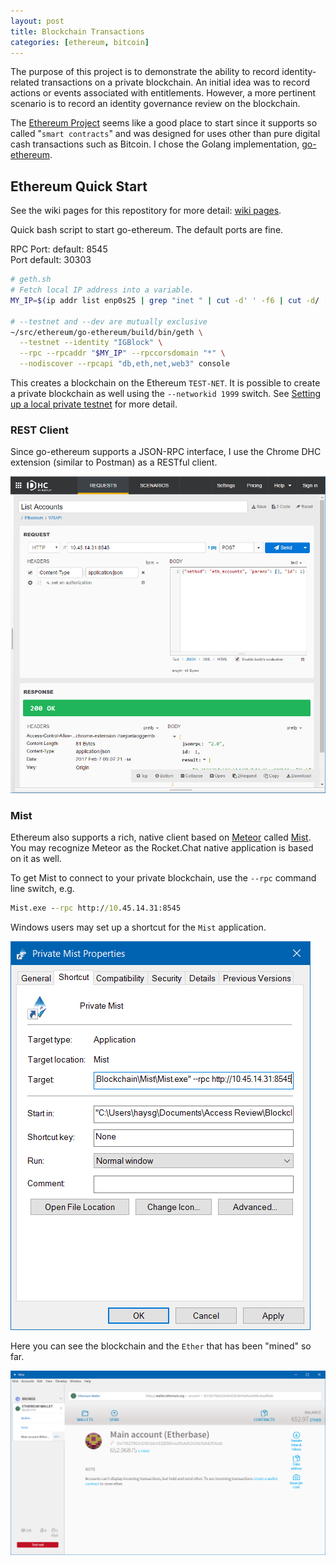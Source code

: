 ```yaml
---
layout: post
title: Blockchain Transactions
categories: [ethereum, bitcoin]
---
```


The purpose of this project is to demonstrate the ability to record identity-related transactions on a private blockchain. An initial idea was to record actions or events associated with entitlements. However, a more pertinent scenario is to record an identity governance review on the blockchain.

The [Ethereum Project](https://www.ethereum.org/) seems like a good place to start since it supports so called "`smart contracts`" and was designed for uses other than pure digital cash transactions such as Bitcoin. I chose the Golang implementation, [go-ethereum](https://github.com/ethereum/go-ethereum).

## Ethereum Quick Start
See the wiki pages for this repostitory for more detail: [wiki pages](/wiki/Home).

Quick bash script to start go-ethereum. The default ports are fine.

RPC Port: default: 8545<br/>
Port default: 30303

```bash
# geth.sh
# Fetch local IP address into a variable.
MY_IP=$(ip addr list enp0s25 | grep "inet " | cut -d' ' -f6 | cut -d/ -f1)

# --testnet and --dev are mutually exclusive
~/src/ethereum/go-ethereum/build/bin/geth \
  --testnet --identity "IGBlock" \
  --rpc --rpcaddr "$MY_IP" --rpccorsdomain "*" \
  --nodiscover --rpcapi "db,eth,net,web3" console
```

This creates a blockchain on the Ethereum `TEST-NET`. It is possible to create a private blockchain as well using the `--networkid 1999` switch. See [Setting up a local private testnet](https://github.com/ethereum/homestead-guide/blob/master/source/network/test-networks.rst#geth-go-client-1) for more detail.

### REST Client
Since go-ethereum supports a JSON-RPC interface, I use the Chrome DHC extension (similar to Postman) as a RESTful client.

![DHC](/images/dhc-rest-go-ethereum.png)

### Mist
Ethereum also supports a rich, native client based on [Meteor](https://www.meteor.com/) called [Mist](https://github.com/ethereum/mist). You may recognize Meteor as the Rocket.Chat native application is based on it as well.

To get Mist to connect to your private blockchain, use the `--rpc` command line switch, e.g.

```bat
Mist.exe --rpc http://10.45.14.31:8545
```

Windows users may set up a shortcut for the `Mist` application.

![Shortcut](/images/mist-win-shortcut.png)

Here you can see the blockchain and the `Ether` that has been "mined" so far.

![Mist](/images/mist-client.png)
